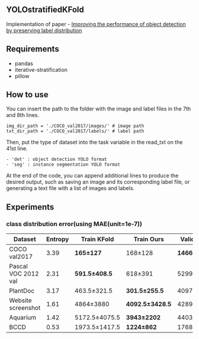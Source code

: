 ## YOLOstratifiedKFold
Implementation of paper - [Improving the performance of object detection by preserving label distribution](no)

## Requirements
- pandas
- iterative-stratification
- pillow

## How to use
You can insert the path to the folder with the image and label files in the 7th and 8th lines.
```
img_dir_path = './COCO_val2017/images/' # image path
txt_dir_path = './COCO_val2017/labels/' # label path
```

Then, put the type of dataset into the task variable in the read_txt on the 41st line.
```
- 'det' : object detection YOLO format
- 'seg' : instance segmentation YOLO format
```

At the end of the code, you can append additional lines to produce the desired output, such as saving an image and its corresponding label file, or generating a text file with a list of images and labels.

## Experiments
### class distribution error(using MAE(unit=1e-7))
| **Dataset**          | **Entropy** | **Train KFold**        | **Train Ours**         | **Validation KFold**          | **Validation Ours**           |
|----------------------|-------------|------------------------|------------------------|-------------------------------|-------------------------------|
| COCO val2017         | 3.39        | **165±127**            | 168±128                | **1466.5±1126.5**             | 1506.5±1144.5                 |
| Pascal VOC 2012 val  | 2.31        | **591.5±408.5**        | 618±391                | 5299±3712                     | **5279±3330**                 |
| PlantDoc             | 3.17        | 463.5±321.5            | **301.5±255.5**        | 4097±2803                     | **2614.5±2205.5**             |
| Website screenshot   | 1.61        | 4864±3880              | **4092.5±3428.5**      | 42897±34009                   | **35538.5±29582.5**           |
| Aquarium             | 1.42        | 5172.5±4075.5          | **3943±2202**          | 44031.5±33452.5               | **38541±22795**               |
| BCCD                 | 0.53        | 1973.5±1417.5          | **1224±862**           | 17683.5±12738.5               | **11459±8186**                |
